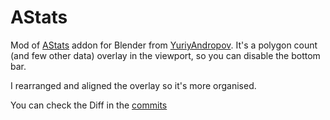 # AStats

Mod of [AStats](https://github.com/YuriyAndropov/blenderPython/blob/master/AStats.py) addon for Blender from [YuriyAndropov](https://github.com/YuriyAndropov). It's a polygon count (and few other data) overlay in the viewport, so you can disable the bottom bar.

I rearranged and aligned the overlay so it's more organised.

 You can check the Diff in the [commits](https://github.com/Dogway/Computer-Graphics-Tools/commits/master)

